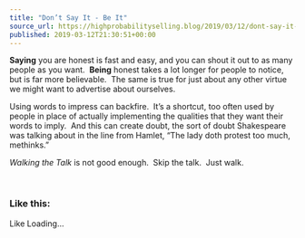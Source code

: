 ```yaml
---
title: "Don’t Say It - Be It"
source_url: https://highprobabilityselling.blog/2019/03/12/dont-say-it-be-it
published: 2019-03-12T21:30:51+00:00
---
```

**Saying** you are honest is fast and easy, and you can shout it out to as many people as you want.  **Being** honest takes a lot longer for people to notice, but is far more believable.  The same is true for just about any other virtue we might want to advertise about ourselves.


Using words to impress can backfire.  It’s a shortcut, too often used by people in place of actually implementing the qualities that they want their words to imply.  And this can create doubt, the sort of doubt Shakespeare was talking about in the line from Hamlet, “The lady doth protest too much, methinks.”


*Walking the Talk* is not good enough.  Skip the talk.  Just walk.


 


### Like this:

Like Loading...
